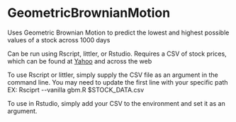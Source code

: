 # GeometricBrownianMotion
Uses Geometric Brownian Motion to predict the lowest and highest possible values of a stock across 1000 days

Can be run using Rscript, littler, or Rstudio. Requires a CSV of stock prices, which can be found at [Yahoo](https://finance.yahoo.com) and across the web

To use Rscript or littler, simply supply the CSV file as an argument in the command line. You may need to update the first line with your specific path
EX: Rsciprt --vanilla gbm.R $STOCK_DATA.csv

To use in Rstudio, simply add your CSV to the environment and set it as an argument.
